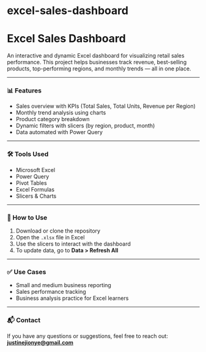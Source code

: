 # excel-sales-dashboard
# Excel Sales Dashboard

An interactive and dynamic Excel dashboard for visualizing retail sales performance. This project helps businesses track revenue, best-selling products, top-performing regions, and monthly trends — all in one place.

---

### 📊 Features
- Sales overview with KPIs (Total Sales, Total Units, Revenue per Region)
- Monthly trend analysis using charts
- Product category breakdown
- Dynamic filters with slicers (by region, product, month)
- Data automated with Power Query

---

### 🛠 Tools Used
- Microsoft Excel
- Power Query
- Pivot Tables
- Excel Formulas
- Slicers & Charts

---

### 📁 How to Use
1. Download or clone the repository
2. Open the `.xlsx` file in Excel
3. Use the slicers to interact with the dashboard
4. To update data, go to **Data > Refresh All**

---

### ✅ Use Cases
- Small and medium business reporting
- Sales performance tracking
- Business analysis practice for Excel learners

---

### 📬 Contact
If you have any questions or suggestions, feel free to reach out:  
**justinejionye@gmail.com**
